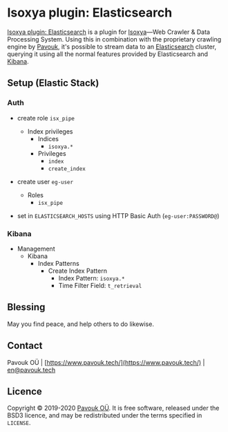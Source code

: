 # Isoxya plugin: Elasticsearch

[Isoxya plugin: Elasticsearch](https://github.com/pavouk-0/isoxya-plugin-elasticsearch) is a plugin for [Isoxya](https://www.pavouk.tech/isoxya/)—Web Crawler & Data Processing System. Using this in combination with the proprietary crawling engine by [Pavouk](https://www.pavouk.tech/), it's possible to stream data to an [Elasticsearch](https://www.elastic.co/elasticsearch/) cluster, querying it using all the normal features provided by Elasticsearch and [Kibana](https://www.elastic.co/kibana).


## Setup (Elastic Stack)

### Auth

- create role `isx_pipe`
  - Index privileges
    - Indices
      - `isoxya.*`
    - Privileges
      - `index`
      - `create_index`

- create user `eg-user`
  - Roles
    - `isx_pipe`

- set in `ELASTICSEARCH_HOSTS` using HTTP Basic Auth (`eg-user:PASSWORD@`)

### Kibana

- Management
  - Kibana
    - Index Patterns
      - Create Index Pattern
        - Index Pattern: `isoxya.*`
        - Time Filter Field: `t_retrieval`


## Blessing

May you find peace, and help others to do likewise.


## Contact

Pavouk OÜ | [https://www.pavouk.tech/](https://www.pavouk.tech/) | [en@pavouk.tech](mailto:en@pavouk.tech)


## Licence

Copyright © 2019-2020 [Pavouk OÜ](https://www.pavouk.tech/). It is free software, released under the BSD3 licence, and may be redistributed under the terms specified in `LICENSE`.

